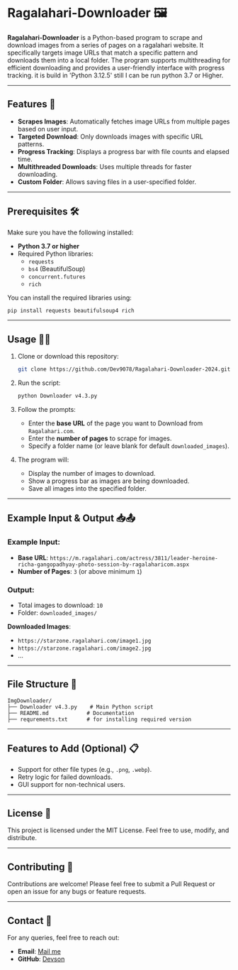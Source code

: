 
# Ragalahari-Downloader 🖼️

**Ragalahari-Downloader** is a Python-based program to scrape and download images from a series of pages on a ragalahari website. It specifically targets image URLs that match a specific pattern and downloads them into a local folder. The program supports multithreading for efficient downloading and provides a user-friendly interface with progress tracking. it is build in 'Python 3.12.5' still I can be run python 3.7 or Higher.

---

## Features 🚀
- **Scrapes Images**: Automatically fetches image URLs from multiple pages based on user input.
- **Targeted Download**: Only downloads images with specific URL patterns.
- **Progress Tracking**: Displays a progress bar with file counts and elapsed time.
- **Multithreaded Downloads**: Uses multiple threads for faster downloading.
- **Custom Folder**: Allows saving files in a user-specified folder.

---

## Prerequisites 🛠️
Make sure you have the following installed:
- **Python 3.7 or higher**
- Required Python libraries:
  - `requests`
  - `bs4` (BeautifulSoup)
  - `concurrent.futures`
  - `rich`

You can install the required libraries using:
```bash
pip install requests beautifulsoup4 rich
```

---

## Usage 👩‍💻

1. Clone or download this repository:
   ```bash
   git clone https://github.com/Dev9078/Ragalahari-Downloader-2024.git
   ```

2. Run the script:
   ```bash
   python Downloader v4.3.py
   ```

3. Follow the prompts:
   - Enter the **base URL** of the page you want to Download from `Ragalahari.com`.
   - Enter the **number of pages** to scrape for images.
   - Specify a folder name (or leave blank for default `downloaded_images`).

4. The program will:
   - Display the number of images to download.
   - Show a progress bar as images are being downloaded.
   - Save all images into the specified folder.

---

## Example Input & Output 📥📤

### Example Input:
- **Base URL**: `https://m.ragalahari.com/actress/3811/leader-heroine-richa-gangopadhyay-photo-session-by-ragalaharicom.aspx`
- **Number of Pages**: `3` (or above minimum `1`)

### Output:
- Total images to download: `10`
- Folder: `downloaded_images/`

**Downloaded Images**:
- `https://starzone.ragalahari.com/image1.jpg`
- `https://starzone.ragalahari.com/image2.jpg`
- ...

---

## File Structure 📂

```
ImgDownloader/
├── Downloader v4.3.py    # Main Python script
├── README.md            # Documentation
├── requrements.txt      # for installing required version
```

---

## Features to Add (Optional) 📋
- Support for other file types (e.g., `.png`, `.webp`).
- Retry logic for failed downloads.
- GUI support for non-technical users.

---

## License 📜
This project is licensed under the MIT License. Feel free to use, modify, and distribute.

---

## Contributing 🙌
Contributions are welcome! Please feel free to submit a Pull Request or open an issue for any bugs or feature requests.

---

## Contact 📧
For any queries, feel free to reach out:
- **Email**: [Mail me](mailto:dpsonawane789@gmail.com)
- **GitHub**: [Devson](https://github.com/Dev9078)


